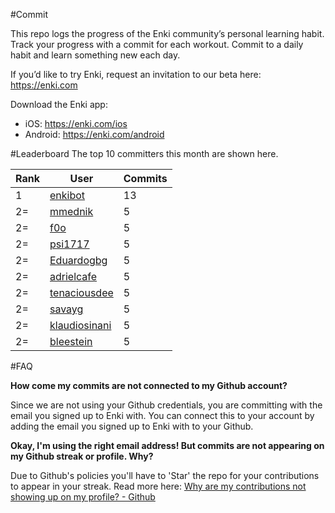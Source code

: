 #Commit

This repo logs the progress of the Enki community’s personal learning habit. Track your progress with a commit for each workout. Commit to a daily habit and learn something new each day.

If you’d like to try Enki, request an invitation to our beta here: https://enki.com

Download the Enki app: 
 - iOS: https://enki.com/ios
 - Android: https://enki.com/android

#Leaderboard
The top 10 committers this month are shown here.

| Rank | User | Commits |
|------|------|---------|
|1|[enkibot](https://github.com/enkibot)|13|
|2=|[mmednik](https://github.com/mmednik)|5|
|2=|[f0o](https://github.com/f0o)|5|
|2=|[psi1717](https://github.com/psi1717)|5|
|2=|[Eduardogbg](https://github.com/Eduardogbg)|5|
|2=|[adrielcafe](https://github.com/adrielcafe)|5|
|2=|[tenaciousdee](https://github.com/tenaciousdee)|5|
|2=|[savayg](https://github.com/savayg)|5|
|2=|[klaudiosinani](https://github.com/klaudiosinani)|5|
|2=|[bleestein](https://github.com/bleestein)|5|

#FAQ

**How come my commits are not connected to my Github account?**

Since we are not using your Github credentials, you are committing with the email you signed up to Enki with. You can connect this to your account by adding the email you signed up to Enki with to your Github.

**Okay, I'm using the right email address! But commits are not appearing on my Github streak or profile. Why?**

Due to Github's policies you'll have to 'Star' the repo for your contributions to appear in your streak. Read more here: [Why are my contributions not showing up on my profile? - Github](https://help.github.com/articles/why-are-my-contributions-not-showing-up-on-my-profile/)
